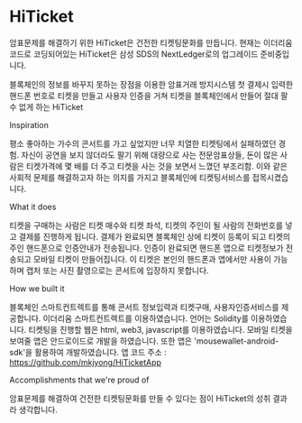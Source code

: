 # HiTicket

암표문제를 해결하기 위한 HiTicket은 건전한 티켓팅문화를 만듭니다.
현재는 이더리움 코드로 코딩되어있는 HiTicket은
삼성 SDS의 NextLedger로의 업그레이드 준비중입니다.

블록체인의 정보를 바꾸지 못하는 장점을 이용한 암표거래 방지시스템
첫 결제시 입력한 핸드폰 번호로 티켓을 만들고 사용자 인증을 거쳐
티켓을 블록체인에서 만들어 절대 팔 수 없게 하는 HiTicket

Inspiration

평소 좋아하는 가수의 콘서트를 가고 싶었지만 너무 치열한 티켓팅에서 실패하였던 경험. 자신이 공연을 보지 않더라도 팔기 위해 대량으로 사는 전문암표상들, 돈이 많은 사람은 티켓가격에 몇 배를 더 주고 티켓을 사는 것을 보면서 느꼈던 부조리함. 이와 같은 사회적 문제를 해결하고자 하는 의지를 가지고 블록체인에 티켓팅서비스를 접목시켰습니다.

What it does

티켓을 구매하는 사람은 티켓 매수와 티켓 좌석, 티켓의 주인이 될 사람의 전화번호를 넣고 결제를 진행하게 됩니다. 결제가 완료되면 블록체인 상에 티켓이 등록이 되고 티켓의 주인 핸드폰으로 인증안내가 전송됩니다. 인증이 완료되면 핸드폰 앱으로 티켓정보가 전송되고 모바일 티켓이 만들어집니다. 이 티켓은 본인의 핸드폰과 앱에서만 사용이 가능하며 캡처 또는 사진 촬영으로는 콘서트에 입장하지 못합니다.

How we built it

블록체인 스마트컨트렉트를 통해 콘서트 정보입력과 티켓구매, 사용자인증서비스를 제공합니다. 이더리움 스마트컨트렉트를 이용하였습니다. 언어는 Solidity를 이용하였습니다. 티켓팅을 진행할 웹은 html, web3, javascript를 이용하였습니다. 모바일 티켓을 보여줄 앱은 안드로이드로 개발을 하였습니다. 또한 앱은 'mousewallet-android-sdk'을 활용하여 개발하였습니다.
앱 코드 주소 : https://github.com/mkjyong/HiTicketApp

Accomplishments that we're proud of

암표문제를 해결하여 건전한 티켓팅문화를 만들 수 있다는 점이 HiTicket의 성취 결과라 생각합니다.
